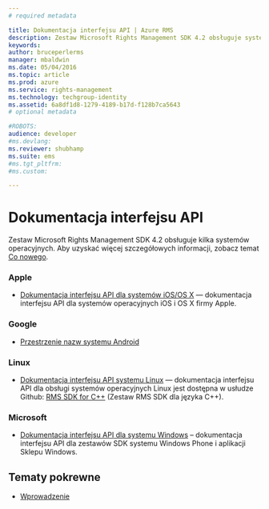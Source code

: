 ```yaml
---
# required metadata

title: Dokumentacja interfejsu API | Azure RMS
description: Zestaw Microsoft Rights Management SDK 4.2 obsługuje systemy operacyjne Android, iOS, OS X, Linux i Windows Phone oraz Sklep Windows.
keywords:
author: bruceperlerms
manager: mbaldwin
ms.date: 05/04/2016
ms.topic: article
ms.prod: azure
ms.service: rights-management
ms.technology: techgroup-identity
ms.assetid: 6a8df1d8-1279-4189-b17d-f128b7ca5643
# optional metadata

#ROBOTS:
audience: developer
#ms.devlang:
ms.reviewer: shubhamp
ms.suite: ems
#ms.tgt_pltfrm:
#ms.custom:

---
```


# Dokumentacja interfejsu API

Zestaw Microsoft Rights Management SDK 4.2 obsługuje kilka systemów operacyjnych. Aby uzyskać więcej szczegółowych informacji, zobacz temat [Co nowego](release-notes.md).

### Apple
- [Dokumentacja interfejsu API dla systemów iOS/OS X](/rights-management/sdk/4.2/api/iOS/iOS) — dokumentacja interfejsu API dla systemów operacyjnych iOS i OS X firmy Apple.

### Google
- [Przestrzenie nazw systemu Android](android-namespaces.md)

### Linux
- [Dokumentacja interfejsu API systemu Linux](linux-c-api-reference.md) — dokumentacja interfejsu API dla obsługi systemów operacyjnych Linux jest dostępna w usłudze Github: [RMS SDK for C++](http://azuread.github.io/rms-sdk-for-cpp/annotated.html) (Zestaw RMS SDK dla języka C++).

### Microsoft
- [Dokumentacja interfejsu API dla systemu Windows](/rights-management/sdk/4.2/api/winrt/Microsoft.RightsManagement) – dokumentacja interfejsu API dla zestawów SDK systemu Windows Phone i aplikacji Sklepu Windows.

## Tematy pokrewne

* [Wprowadzenie](get-started.md)
 

 


<!--HONumber=May16_HO2-->


